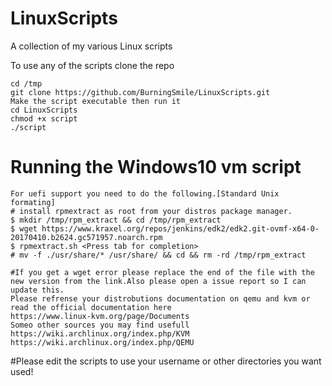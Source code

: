 # LinuxScripts
A collection of my various Linux scripts

To use any of the scripts clone the repo

```
cd /tmp
git clone https://github.com/BurningSmile/LinuxScripts.git
Make the script executable then run it
cd LinuxScripts
chmod +x script
./script
```

# Running the Windows10 vm script
```
For uefi support you need to do the following.[Standard Unix formating]
# install rpmextract as root from your distros package manager.
$ mkdir /tmp/rpm_extract && cd /tmp/rpm_extract
$ wget https://www.kraxel.org/repos/jenkins/edk2/edk2.git-ovmf-x64-0-20170410.b2624.gc571957.noarch.rpm
$ rpmextract.sh <Press tab for completion>
# mv -f ./usr/share/* /usr/share/ && cd && rm -rd /tmp/rpm_extract 

#If you get a wget error please replace the end of the file with the new version from the link.Also please open a issue report so I can update this.
Please refrense your distrobutions documentation on qemu and kvm or read the official documentation here
https://www.linux-kvm.org/page/Documents
Someo other sources you may find usefull 
https://wiki.archlinux.org/index.php/KVM
https://wiki.archlinux.org/index.php/QEMU
```

#Please edit the scripts to use your username or other directories you want used!
